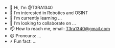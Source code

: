 - 👋 Hi, I’m @T3RA1340
- 👀 I’m interested in Robotics and OSINT
- 🌱 I’m currently learning ...
- 💞️ I’m looking to collaborate on ...
- 📫 How to reach me, email: T3ra1340@gmail.com
- 😄 Pronouns: ...
- ⚡ Fun fact: ...

<!---
T3RA1340/T3RA1340 is a ✨ special ✨ repository because its `README.md` (this file) appears on your GitHub profile.
You can click the Preview link to take a look at your changes.
--->
